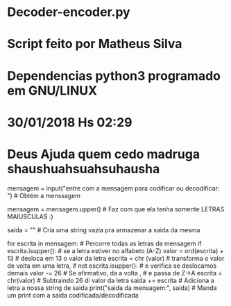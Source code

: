 # Decoder-encoder.py
# Script feito por Matheus Silva
# Dependencias python3 programado em GNU/LINUX
# 30/01/2018 Hs 02:29
# Deus Ajuda quem cedo madruga shaushuahsuahsuhausha

mensagem = input("entre com a mensagem para codificar ou decodificar: ") # Obtém a menssagem

mensagem = mensagem.upper()             # Faz com que ela tenha somente LETRAS MAIUSCULAS :)

saida = ""                            # Cria uma string vazia pra armazenar a saida da mesma

for escrita in mensagem:                               # Percorre todas as letras da mensagem
    if escrita.isupper():                              # se a letra estiver no alfabeto (A-Z)
        valor = ord(escrita) + 13                            # desloca em 13 o valor da letra
        escrita = chr (valor)                     # transforma o valor de volta em uma letra,
        if not escrita.isupper():                           # e verifica se deslocamos demais
            valor -= 26                                        # Se afirmativo, da a volta ,
                                                                           # e passa de Z->A
            escrita = chr(valor)                            # Subtraindo 26 di valor da letra
    saida += escrita                               # Adiciona a letra a nossa string de saida
print("saida da mensagem:", saida)      # Manda um print com a saida codificada/decodificada
